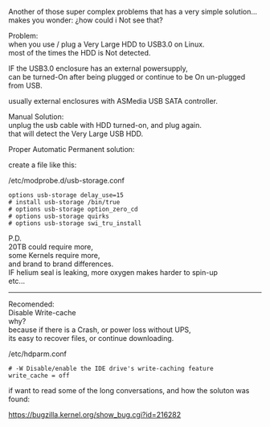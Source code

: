 Another of those super complex problems that has a very simple solution... </br>
makes you wonder: ¿how could i Not see that? </br>

Problem: </br>
when you use / plug a Very Large HDD to USB3.0 on Linux. </br>
most of the times the HDD is Not detected. </br>

IF the USB3.0 enclosure has an external powersupply, </br>
can be turned-On after being plugged or continue to be On un-plugged from USB. </br>

usually external enclosures with ASMedia USB SATA controller. </br>

Manual Solution: </br>
unplug the usb cable with HDD turned-on, and plug again. </br>
that will detect the Very Large USB HDD. </br>

Proper Automatic Permanent solution: </br>

create a file like this: </br>


/etc/modprobe.d/usb-storage.conf </br>
```
options usb-storage delay_use=15
# install usb-storage /bin/true 
# options usb-storage option_zero_cd
# options usb-storage quirks
# options usb-storage swi_tru_install
```

P.D.  </br>
20TB could require more, </br>
some Kernels require more, </br>
and brand to brand differences. </br>
IF helium seal is leaking, more oxygen makes harder to spin-up </br>
etc... </br>

-----

Recomended: </br>
Disable Write-cache </br>
why? </br>
because if there is a Crash, or power loss without UPS, </br>
its easy to recover files, or continue downloading. </br>

/etc/hdparm.conf </br>
```
# -W Disable/enable the IDE drive's write-caching feature
write_cache = off
```


if want to read some of the long conversations, and how the soluton was found: </br>

https://bugzilla.kernel.org/show_bug.cgi?id=216282 </br>

